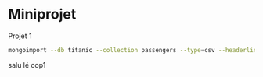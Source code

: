 # Miniprojet
Projet 1

```bash
mongoimport --db titanic --collection passengers --type=csv --headerline --file train.csv --drop
```


salu lé cop1